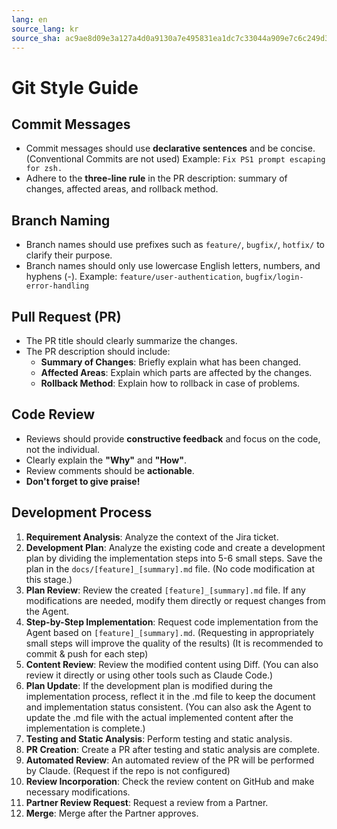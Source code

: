 ```yaml
---
lang: en
source_lang: kr
source_sha: ac9ae8d09e3a127a4d0a9130a7e495831ea1dc7c33044a909e7c6c249d3aab77
---
```

# Git Style Guide

## Commit Messages
- Commit messages should use **declarative sentences** and be concise. (Conventional Commits are not used)
  Example: `Fix PS1 prompt escaping for zsh.`
- Adhere to the **three-line rule** in the PR description: summary of changes, affected areas, and rollback method.

## Branch Naming
- Branch names should use prefixes such as `feature/`, `bugfix/`, `hotfix/` to clarify their purpose.
- Branch names should only use lowercase English letters, numbers, and hyphens (-).
  Example: `feature/user-authentication`, `bugfix/login-error-handling`

## Pull Request (PR)
- The PR title should clearly summarize the changes.
- The PR description should include:
  - **Summary of Changes**: Briefly explain what has been changed.
  - **Affected Areas**: Explain which parts are affected by the changes.
  - **Rollback Method**: Explain how to rollback in case of problems.

## Code Review
- Reviews should provide **constructive feedback** and focus on the code, not the individual.
- Clearly explain the **"Why"** and **"How"**.
- Review comments should be **actionable**.
- **Don't forget to give praise!**

## Development Process
1.  **Requirement Analysis**: Analyze the context of the Jira ticket.
2.  **Development Plan**: Analyze the existing code and create a development plan by dividing the implementation steps into 5-6 small steps.  Save the plan in the `docs/[feature]_[summary].md` file. (No code modification at this stage.)
3.  **Plan Review**: Review the created `[feature]_[summary].md` file. If any modifications are needed, modify them directly or request changes from the Agent.
4.  **Step-by-Step Implementation**: Request code implementation from the Agent based on `[feature]_[summary].md`. (Requesting in appropriately small steps will improve the quality of the results) (It is recommended to commit & push for each step)
5.  **Content Review**: Review the modified content using Diff. (You can also review it directly or using other tools such as Claude Code.)
6.  **Plan Update**: If the development plan is modified during the implementation process, reflect it in the .md file to keep the document and implementation status consistent. (You can also ask the Agent to update the .md file with the actual implemented content after the implementation is complete.)
7.  **Testing and Static Analysis**: Perform testing and static analysis.
8.  **PR Creation**: Create a PR after testing and static analysis are complete.
9.  **Automated Review**: An automated review of the PR will be performed by Claude. (Request if the repo is not configured)
10. **Review Incorporation**: Check the review content on GitHub and make necessary modifications.
11. **Partner Review Request**: Request a review from a Partner.
12. **Merge**: Merge after the Partner approves.

